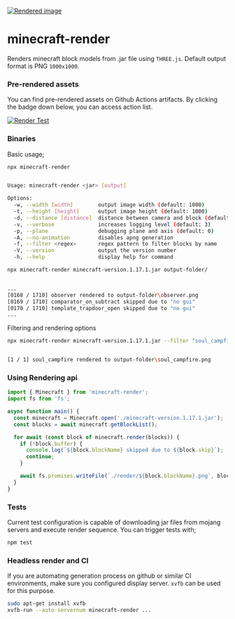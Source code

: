 [![Rendered image](https://raw.githubusercontent.com/co3moz/minecraft-render/master/docs/soul_campfire_small.png)](https://github.com/co3moz/minecraft-render/blob/master/docs/soul_campfire.png)

minecraft-render
=======================


Renders minecraft block models from .jar file using `THREE.js`. 
Default output format is PNG `1000x1000`.


### Pre-rendered assets

You can find pre-rendered assets on Github Actions artifacts. By clicking the badge down below, you can access action list.

[![Render Test](https://github.com/co3moz/minecraft-render/actions/workflows/ci.yml/badge.svg)](https://github.com/co3moz/minecraft-render/actions/workflows/ci.yml)



### Binaries

Basic usage;

```sh
npx minecraft-render


Usage: minecraft-render <jar> [output]

Options:
  -w, --width [width]        output image width (default: 1000)
  -t, --height [height]      output image height (default: 1000)
  -d, --distance [distance]  distance between camera and block (default: 20)
  -v, --verbose              increases logging level (default: 3)
  -p, --plane                debugging plane and axis (default: 0)
  -A, --no-animation         disables apng generation
  -f, --filter <regex>       regex pattern to filter blocks by name
  -V, --version              output the version number
  -h, --help                 display help for command
```

```sh
npx minecraft-render minecraft-version.1.17.1.jar output-folder/


...
[0168 / 1710] observer rendered to output-folder\observer.png
[0169 / 1710] comparator_on_subtract skipped due to "no gui"
[0170 / 1710] template_trapdoor_open skipped due to "no gui"
...
```

Filtering and rendering options


```sh
npx minecraft-render minecraft-version.1.17.1.jar --filter "soul_campfire" --no-animation --width 100 --height 100 output/ --verbose


[1 / 1] soul_campfire rendered to output-folder\soul_campfire.png
```


### Using Rendering api

```ts
import { Minecraft } from 'minecraft-render';
import fs from 'fs';

async function main() {
  const minecraft = Minecraft.open('./minecraft-version.1.17.1.jar');
  const blocks = await minecraft.getBlockList();

  for await (const block of minecraft.render(blocks)) {
    if (!block.buffer) {
      console.log(`${block.blockName} skipped due to ${block.skip}`);
      continue;
    }

    await fs.promises.writeFile(`./render/${block.blockName}.png`, block.buffer);
  }
}
```


### Tests

Current test configuration is capable of downloading jar files from mojang servers and execute render sequence. You can trigger tests with;

```sh
npm test
```

### Headless render and CI

If you are automating generation process on github or similar CI environments, make sure you configured display server. `xvfb` can be used for this purpose.

```sh
sudo apt-get install xvfb
xvfb-run --auto-servernum minecraft-render ...
```
